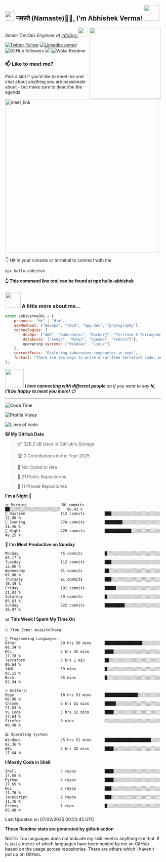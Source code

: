 <h2><img src="https://emojis.slackmojis.com/emojis/images/1531849430/4246/blob-sunglasses.gif?1531849430" width="30"/> नमस्ते (Namaste)🙏🏻, I'm Abhishek Verma! <img src="https://media.giphy.com/media/12oufCB0MyZ1Go/giphy.gif" width="50"></h2>
<img align='right' src="https://media.giphy.com/media/M9gbBd9nbDrOTu1Mqx/giphy.gif" width="230">
<p><em>Senior DevOps Engineer at <a href="https://www.infosys.com/">InfoSys
</a><img src="https://media.giphy.com/media/WUlplcMpOCEmTGBtBW/giphy.gif" width="30"> 
</em></p>

[![Twitter Follow](https://img.shields.io/twitter/follow/misteranmol?label=Follow)](https://twitter.com/intent/follow?screen_name=AbAbhishekverma)
[![Linkedin: anmol](https://img.shields.io/badge/-abhishek-blue?style=flat-square&logo=Linkedin&logoColor=white&link=https://www.linkedin.com/in/abhiverma001/)](https://www.linkedin.com/in/abhiverma001/)
![GitHub followers](https://img.shields.io/github/followers/abhiverma001?label=Follow&style=social)
![](https://visitor-badge.glitch.me/badge?page_id=anmol098.anmol098)
![Waka Readme](https://wakatime.com/badge/user/d23527f0-66b1-4a3f-9db5-c346e05aefa5.svg)

### 📫 Like to meet me?

Pick a slot if you'd like to meet me and chat about anything you are passionate about - but make sure to describe the agenda

<a href="https://calendly.com/ab-abhishekverma096/30min" target="_blank"><img width="498" alt="meet_link" src="https://user-images.githubusercontent.com/15426564/144297439-f530f383-e73e-41e0-9914-a9b7d3f432e5.png"></a>

👇 Hit in your console or terminal to connect with me.

```bash
npx hello-abhishek
```
**👆 This command line tool can be found at [npx hello-abhishek](https://github.com/abhiverma001/introduction-npm-package)**

### <img src="https://media.giphy.com/media/VgCDAzcKvsR6OM0uWg/giphy.gif" width="50"> A little more about me...  

```javascript
const abhiverma001 = {
    pronouns: "He" | "Him",,
    askMeAbout: ["DevOps", "tech", "app dev", "photography"],
    technologies: {
        devOps: ["AWS", "Kubernetes", "Docker🐳", "Terrform & Terragrunt", "Bash-Scripting", "CI-CD", "GitHub-Action", "Jenkins", "Spinnaker", "Datadog/New-Relic", "CloudFlare/Route53", "Nginx"],
        databases: ["mongo", "MySql", "dynamo", "redshift"],
        operating-systems: ["Windows", "Linux"],
    },
    currentFocus: "Exploring kubernetes componetes in dept",
    funFact: "There are two ways to write error-free terraform code; only the third one works"
};
```

<img src="https://media.giphy.com/media/LnQjpWaON8nhr21vNW/giphy.gif" width="60"> <em><b>I love connecting with different people</b> so if you want to say <b>hi, I'll be happy to meet you more!</b> 😊</em>

---
<!--START_SECTION:waka-->
![Code Time](http://img.shields.io/badge/Code%20Time-745%20hrs%203%20mins-blue)

![Profile Views](http://img.shields.io/badge/Profile%20Views-0-blue)

![Lines of code](https://img.shields.io/badge/From%20Hello%20World%20I%27ve%20Written-115.1%20thousand%20lines%20of%20code-blue)

**🐱 My GitHub Data** 

> 📦 328.2 kB Used in GitHub's Storage 
 > 
> 🏆 0 Contributions in the Year 2025
 > 
> 🚫 Not Opted to Hire
 > 
> 📜 21 Public Repositories 
 > 
> 🔑 11 Private Repositories 
 > 
**I'm a Night 🦉** 

```text
🌞 Morning                56 commits          ██░░░░░░░░░░░░░░░░░░░░░░░   06.43 % 
🌆 Daytime                112 commits         ███░░░░░░░░░░░░░░░░░░░░░░   12.86 % 
🌃 Evening                274 commits         ████████░░░░░░░░░░░░░░░░░   31.46 % 
🌙 Night                  429 commits         ████████████░░░░░░░░░░░░░   49.25 % 
```
📅 **I'm Most Productive on Sunday** 

```text
Monday                   45 commits          █░░░░░░░░░░░░░░░░░░░░░░░░   05.17 % 
Tuesday                  112 commits         ███░░░░░░░░░░░░░░░░░░░░░░   12.86 % 
Wednesday                61 commits          ██░░░░░░░░░░░░░░░░░░░░░░░   07.00 % 
Thursday                 91 commits          ███░░░░░░░░░░░░░░░░░░░░░░   10.45 % 
Friday                   191 commits         █████░░░░░░░░░░░░░░░░░░░░   21.93 % 
Saturday                 49 commits          █░░░░░░░░░░░░░░░░░░░░░░░░   05.63 % 
Sunday                   322 commits         █████████░░░░░░░░░░░░░░░░   36.97 % 
```


📊 **This Week I Spent My Time On** 

```text
🕑︎ Time Zone: Asia/Kolkata

💬 Programming Languages: 
Other                    20 hrs 50 mins      █████████████████░░░░░░░░   66.34 % 
HCL                      5 hrs 35 mins       ████░░░░░░░░░░░░░░░░░░░░░   17.78 % 
Terraform                3 hrs 1 min         ██░░░░░░░░░░░░░░░░░░░░░░░   09.64 % 
YAML                     59 mins             █░░░░░░░░░░░░░░░░░░░░░░░░   03.15 % 
Bash                     55 mins             █░░░░░░░░░░░░░░░░░░░░░░░░   02.94 % 

🔥 Editors: 
Edge                     18 hrs 51 mins      ███████████████░░░░░░░░░░   60.06 % 
Chrome                   6 hrs 51 mins       █████░░░░░░░░░░░░░░░░░░░░   21.83 % 
VS Code                  5 hrs 32 mins       ████░░░░░░░░░░░░░░░░░░░░░   17.64 % 
Firefox                  9 mins              ░░░░░░░░░░░░░░░░░░░░░░░░░   00.48 % 

💻 Operating System: 
Windows                  25 hrs 52 mins      █████████████████████░░░░   82.36 % 
WSL                      5 hrs 32 mins       ████░░░░░░░░░░░░░░░░░░░░░   17.64 % 
```

**I Mostly Code in Shell** 

```text
Shell                    3 repos             ████░░░░░░░░░░░░░░░░░░░░░   17.65 % 
Python                   3 repos             ████░░░░░░░░░░░░░░░░░░░░░   17.65 % 
HCL                      2 repos             ███░░░░░░░░░░░░░░░░░░░░░░   11.76 % 
JavaScript               2 repos             ███░░░░░░░░░░░░░░░░░░░░░░   11.76 % 
Groovy                   1 repo              █░░░░░░░░░░░░░░░░░░░░░░░░   05.88 % 
```




 Last Updated on 07/02/2025 00:53:45 UTC
<!--END_SECTION:waka-->

**These Readme stats are generated by github action**

NOTE: Top languages does not indicate my skill level or anything like that. It is just a metric of which languages have been hosted by me on GitHub based on the usage across repositories. There are others which I haven't put up on GitHub.

